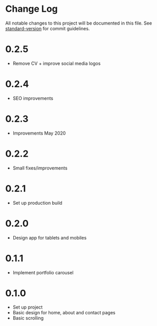 # Change Log

All notable changes to this project will be documented in this file. See [standard-version](https://github.com/conventional-changelog/standard-version) for commit guidelines.

# 0.2.5
* Remove CV + improve social media logos

# 0.2.4
* SEO improvements

# 0.2.3
* Improvements May 2020

# 0.2.2
* Small fixes/improvements

# 0.2.1
* Set up production build

# 0.2.0
* Design app for tablets and mobiles

# 0.1.1
* Implement portfolio carousel

# 0.1.0
* Set up project
* Basic design for home, about and contact pages
* Basic scrolling